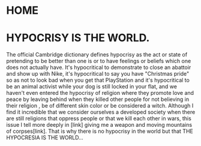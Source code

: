 # HOME
<!DOCTYPE html>
<html>
<head>
	<meta charset="utf-8">
	<meta author="Garlok">
	<link href="../img/wall.ico" rel="shortcut icon" >
	<link rel="stylesheet" type="text/css" href="style.css">
</head>
<body>
	<h1>HYPOCRISY IS THE WORLD.</h1>
	<p>
		The official Cambridge dictionary defines hypocrisy as the act or state of pretending to be better than one is or to have feelings or beliefs which one does not actually have. It's hypocritical to demonstrate to close an abattoir and show up with Nike, it's hypocritical to say you have "Christmas pride" so as not to look bad when you get that PlayStation and it's hypocritical to be an animal activist while your dog is still locked in your flat, and we haven't even entered the hypocrisy of religion where they promote love and peace by leaving behind when they killed other people for not believing in their religion , be of different skin color or be considered a witch. Although I find it incredible that we consider ourselves a developed society when there are still religions that oppress people or that we kill each other in wars, this issue I tell more deeply in [link] giving me a weapon and moving mountains of corpses[link]. That is why there is no hypocrisy in the world but that THE HYPOCRESIA IS THE WORLD...
	</p>
</body>
</html>
